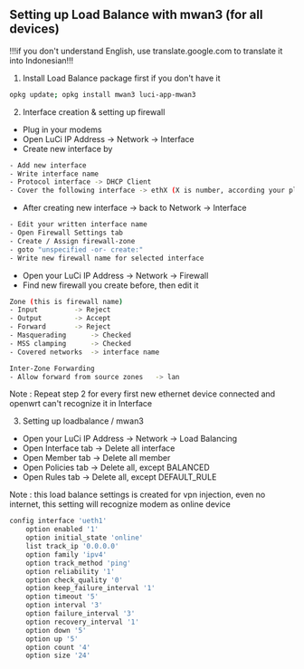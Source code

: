 
## Setting up Load Balance with mwan3 (for all devices)
!!!if you don't understand English, use translate.google.com to translate it into Indonesian!!!

1. Install Load Balance package first if you don't have it
```sh
opkg update; opkg install mwan3 luci-app-mwan3
```

2. Interface creation & setting up firewall
- Plug in your modems
- Open LuCi IP Address -> Network -> Interface
- Create new interface by
```sh
- Add new interface
- Write interface name
- Protocol interface -> DHCP Client
- Cover the following interface -> ethX (X is number, according your plugged in modems)
```
- After creating new interface -> back to Network -> Interface
```sh
- Edit your written interface name
- Open Firewall Settings tab
- Create / Assign firewall-zone
- goto "unspecified -or- create:"
- Write new firewall name for selected interface
```
- Open your LuCi IP Address -> Network -> Firewall
- Find new firewall you create before, then edit it
```sh
Zone (this is firewall name)
- Input 		-> Reject
- Output 		-> Accept
- Forward 		-> Reject
- Masquerading		-> Checked
- MSS clamping		-> Checked
- Covered networks 	-> interface name

Inter-Zone Forwarding
- Allow forward from source zones 	-> lan
```
Note : Repeat step 2 for every first new ethernet device connected and openwrt can't recognize it in Interface

3. Setting up loadbalance / mwan3
- Open your LuCi IP Address -> Network -> Load Balancing
- Open Interface tab -> Delete all interface
- Open Member tab -> Delete all member
- Open Policies tab -> Delete all, except BALANCED
- Open Rules tab -> Delete all, except DEFAULT_RULE

Note : this load balance settings is created for vpn injection, even no internet, this setting will recognize modem as online device
```sh
config interface 'ueth1'
	option enabled '1'
	option initial_state 'online'
	list track_ip '0.0.0.0'
	option family 'ipv4'
	option track_method 'ping'
	option reliability '1'
	option check_quality '0'
	option keep_failure_interval '1'
	option timeout '5'
	option interval '3'
	option failure_interval '3'
	option recovery_interval '1'
	option down '5'
	option up '5'
	option count '4'
	option size '24'
```

